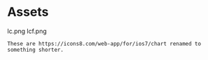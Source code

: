# Assets

lc.png
lcf.png

	These are https://icons8.com/web-app/for/ios7/chart renamed to
	something shorter.
